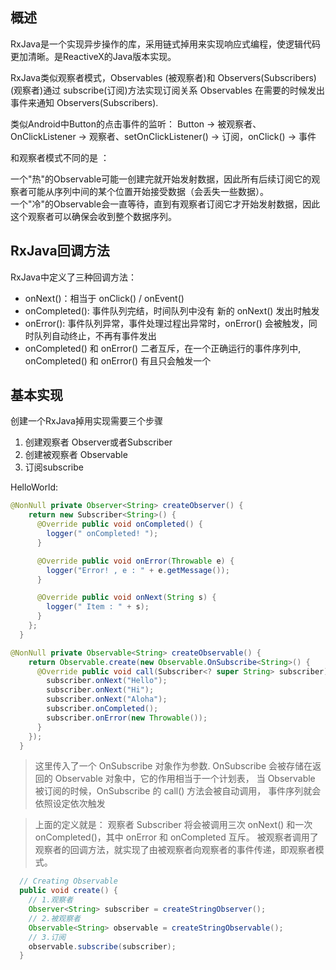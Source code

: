 ## 概述


RxJava是一个实现异步操作的库，采用链式掉用来实现响应式编程，使逻辑代码更加清晰。是ReactiveX的Java版本实现。

RxJava类似观察者模式，Observables (被观察者)和 Observers(Subscribers) (观察者)通过 subscribe(订阅)方法实现订阅关系
Observables 在需要的时候发出事件来通知 Observers(Subscribers).

类似Android中Button的点击事件的监听：
Button -> 被观察者、OnClickListener -> 观察者、setOnClickListener() -> 订阅，onClick() -> 事件

和观察者模式不同的是 ：

一个"热"的Observable可能一创建完就开始发射数据，因此所有后续订阅它的观察者可能从序列中间的某个位置开始接受数据（会丢失一些数据）。<br/>
一个"冷"的Observable会一直等待，直到有观察者订阅它才开始发射数据，因此这个观察者可以确保会收到整个数据序列。

## RxJava回调方法

RxJava中定义了三种回调方法：

 - onNext()：相当于 onClick() / onEvent()
 - onCompleted(): 事件队列完结，时间队列中没有 新的 onNext() 发出时触发
 - onError(): 事件队列异常，事件处理过程出异常时，onError() 会被触发，同时队列自动终止，不再有事件发出
 - onCompleted() 和 onError() 二者互斥，在一个正确运行的事件序列中, onCompleted() 和 onError() 有且只会触发一个


## 基本实现


创建一个RxJava掉用实现需要三个步骤
   1. 创建观察者 Observer或者Subscriber
   2. 创建被观察者 Observable
   3. 订阅subscribe


 HelloWorld:

```java
@NonNull private Observer<String> createObserver() {
    return new Subscriber<String>() {
      @Override public void onCompleted() {
        logger(" onCompleted! ");
      }

      @Override public void onError(Throwable e) {
        logger("Error! , e : " + e.getMessage());
      }

      @Override public void onNext(String s) {
        logger(" Item : " + s);
      }
    };
  }
```

```java
@NonNull private Observable<String> createObservable() {
    return Observable.create(new Observable.OnSubscribe<String>() {
      @Override public void call(Subscriber<? super String> subscriber) {
        subscriber.onNext("Hello");
        subscriber.onNext("Hi");
        subscriber.onNext("Aloha");
        subscriber.onCompleted();
        subscriber.onError(new Throwable());
      }
    });
  }
```

>这里传入了一个 OnSubscribe 对象作为参数.
OnSubscribe 会被存储在返回的 Observable 对象中，它的作用相当于一个计划表，
当 Observable 被订阅的时候，OnSubscribe 的 call() 方法会被自动调用，
事件序列就会依照设定依次触发

>上面的定义就是：
观察者 Subscriber 将会被调用三次 onNext() 和一次 onCompleted()，其中 onError 和 onCompleted 互斥。
被观察者调用了观察者的回调方法，就实现了由被观察者向观察者的事件传递，即观察者模式。


```java
  // Creating Observable
  public void create() {
    // 1.观察者
    Observer<String> subscriber = createStringObserver();
    // 2.被观察者
    Observable<String> observable = createStringObservable();
    // 3.订阅
    observable.subscribe(subscriber);
  }
```
